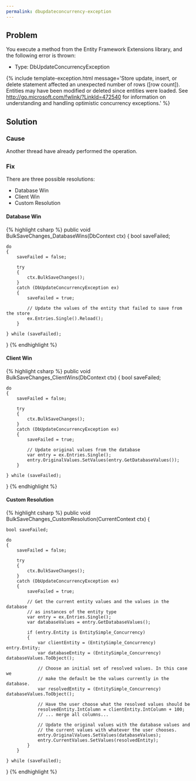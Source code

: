 ```yaml
---
permalink: dbupdateconcurrency-exception
---
```


## Problem

You execute a method from the Entity Framework Extensions library, and the following error is thrown:

- Type: DbUpdateConcurrencyException

{% include template-exception.html message='Store update, insert, or delete statement affected an unexpected number of rows ([row count]). Entities may have been modified or deleted since entities were loaded. See http://go.microsoft.com/fwlink/?LinkId=472540 for information on understanding and handling optimistic concurrency exceptions.' %}

## Solution

### Cause

Another thread have already performed the operation.

### Fix

There are three possible resolutions:

- Database Win
- Client Win
- Custom Resolution

#### Database Win
{% highlight csharp %}
public void BulkSaveChanges_DatabaseWins(DbContext ctx)
{
    bool saveFailed;

    do
    {
        saveFailed = false;

        try
        {
            ctx.BulkSaveChanges();
        }
        catch (DbUpdateConcurrencyException ex)
        {
            saveFailed = true;

            // Update the values of the entity that failed to save from the store 
            ex.Entries.Single().Reload();
        }

    } while (saveFailed); 
}
{% endhighlight %}

#### Client Win
{% highlight csharp %}
public void BulkSaveChanges_ClientWins(DbContext ctx)
{
    bool saveFailed;

    do
    {
        saveFailed = false;

        try
        {
            ctx.BulkSaveChanges();
        }
        catch (DbUpdateConcurrencyException ex)
        {
            saveFailed = true;

            // Update original values from the database 
            var entry = ex.Entries.Single();
            entry.OriginalValues.SetValues(entry.GetDatabaseValues()); 
        }

    } while (saveFailed); 
}
{% endhighlight %}

#### Custom Resolution
{% highlight csharp %}
public void BulkSaveChanges_CustomResolution(CurrentContext ctx)
{

    bool saveFailed;

    do
    {
        saveFailed = false;

        try
        {
            ctx.BulkSaveChanges();
        }
        catch (DbUpdateConcurrencyException ex)
        {
            saveFailed = true;

            // Get the current entity values and the values in the database 
            // as instances of the entity type 
            var entry = ex.Entries.Single();
            var databaseValues = entry.GetDatabaseValues();

            if (entry.Entity is EntitySimple_Concurrency)
            {
                var clientEntity = (EntitySimple_Concurrency) entry.Entity;
                var databaseEntity = (EntitySimple_Concurrency) databaseValues.ToObject();

                // Choose an initial set of resolved values. In this case we 
                // make the default be the values currently in the database. 
                var resolvedEntity = (EntitySimple_Concurrency) databaseValues.ToObject();

                // Have the user choose what the resolved values should be
                resolvedEntity.IntColumn = clientEntity.IntColumn + 100;
                // ... merge all columns...

                // Update the original values with the database values and 
                // the current values with whatever the user chooses. 
                entry.OriginalValues.SetValues(databaseValues);
                entry.CurrentValues.SetValues(resolvedEntity);
            }
        }

    } while (saveFailed);
}
{% endhighlight %}
